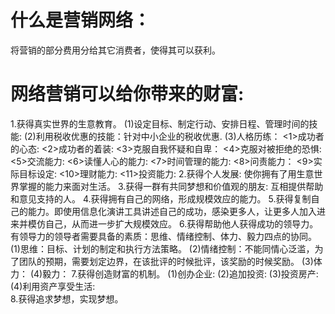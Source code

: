 # 什么是营销网络：
   将营销的部分费用分给其它消费者，使得其可以获利。
# 网络营销可以给你带来的财富:
   1.获得真实世界的生意教育。
      (1)设定目标、制定行动、安排日程、管理时间的技能:
      (2)利用税收优惠的技能：针对中小企业的税收优惠.
      (3)人格历练：
         <1>成功者的心态:
         <2>成功者的着装:
         <3>克服自我怀疑和自卑：
         <4>克服对被拒绝的恐惧:
         <5>交流能力:
         <6>读懂人心的能力:
         <7>时间管理的能力:
         <8>问责能力：
         <9>实际目标设定:
         <10>理财能力:
         <11>投资能力:
   2.获得个人发展: 使你拥有了用生意世界掌握的能力来面对生活。
   3.获得一群有共同梦想和价值观的朋友: 互相提供帮助和意见支持的人。
   4.获得拥有自己的网络，形成规模效应的能力。
   5.获得复制自己的能力。即使用信息化演讲工具讲述自己的成功，感染更多人，让更多人加入进来并模仿自己，从而进一步扩大规模效应。
   6.获得帮助他人获得成功的领导力。有领导力的领导者需要具备的素质：思维、情绪控制、体力、毅力四点的协同。
      (1)思维：目标、计划的制定和执行方法策略。
      (2)情绪控制：不能同情心泛滥，为了团队的预期，需要划定边界，在该批评的时候批评，该奖励的时候奖励。
      (3)体力：
      (4)毅力：
   7.获得创造财富的机制。
      (1)创办企业:
      (2)追加投资:
      (3)投资房产:
      (4)利用资产享受生活:    
   8.获得追求梦想，实现梦想。  


